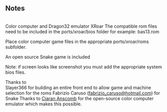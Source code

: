 ## Notes
<br/>
Color computer and Dragon32 emulator XRoar
The compatible rom files need to be included in the ports/xroar/bios folder for example: bas13.rom 

Place color computer game files in the appropriate ports/xroar/roms subfolder.

An open source Snake game is included

Note: if screen looks like screenshot you must add the appropriate system bios files.

Thanks to  
Slayer366 for building an entire front end to allow game and machine selection for the roms
Fabrizio Caruso (fabrizio_caruso@hotmail.com) for Snake 
Thanks to [Ciaran Anscomb](https://www.6809.org.uk/xroar/) for the open-source color computer emulator which makes this possible.
<br/>